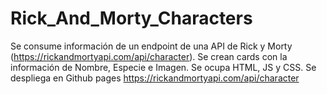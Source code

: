 # Rick_And_Morty_Characters
Se consume información de un endpoint de una API de Rick y Morty (https://rickandmortyapi.com/api/character). Se crean cards con la información de Nombre, Especie e Imagen. Se ocupa HTML, JS y CSS.
Se despliega en Github pages https://rickandmortyapi.com/api/character

